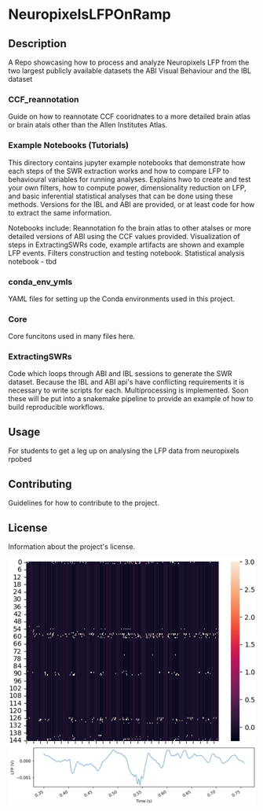 # NeuropixelsLFPOnRamp

## Description
A Repo showcasing how to process and analyze Neuropixels LFP from the two largest publicly available datasets the ABI Visual Behaviour and the IBL dataset

### CCF_reannotation
Guide on how to reannotate CCF cooridnates to a more detailed brain atlas or brain atals other than the Allen Institutes Atlas.

### Example Notebooks (Tutorials)
This directory contains jupyter example notebooks that demonstrate how each steps of the SWR extraction works and how to compare LFP to behavioural variables for running analyses.  Explains hwo to create and test your own filters, how to compute power, dimensionality reduction on LFP, and basic inferential statistical analyses that can be done using these methods.  Versions for the IBL and ABI are provided, or at least code for how to extract the same information.

Notebooks include: 
    Reannotation fo the brain atlas to other atalses or more detailed versions of ABI using the CCF values provided.
    Visualization of steps in ExtractingSWRs code, example artifacts are shown and example LFP events.
    Filters construction and testing notebook.
    Statistical analysis notebook - tbd

### conda_env_ymls
YAML files for setting up the Conda environments used in this project.

### Core
Core funcitons used in many files here.

### ExtractingSWRs
Code which loops through ABI and IBL sessions to generate the SWR dataset.  Because the IBL and ABI api's have conflicting requirements it is necessary to write scripts for each.  Multiprocessing is implemented.  Soon these will be put into a snakemake pipeline to provide an example of how to build reproducible workflows.

## Usage
For students to get a leg up on analysing the LFP data from neuropixels rpobed

## Contributing
Guidelines for how to contribute to the project.

## License
Information about the project's license.

![](Images/neurons.png)
![](Images/nplfptrace.png)